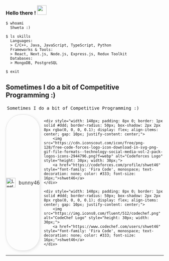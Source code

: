 ### Hello there ! <img src="https://user-images.githubusercontent.com/96183163/189265308-c4ce98c4-e34c-457f-aaed-318a283c672a.gif" width="30"/>
```
$ whoami  
  Shweta :)

$ ls skills  
  Languages:
  > C/C++, Java, JavaScript, TypeScript, Python  
  Frameworks & Tools:
  > React, Next.js, Node.js, Express.js, Redux Toolkit
  Databases:
  > MongoDB, PostgreSQL  

$ exit
```

## Sometimes I do a bit of Competitive Programming :)

<link rel="preconnect" href="https://fonts.googleapis.com">
<link rel="preconnect" href="https://fonts.gstatic.com" crossorigin>
<link href="https://fonts.googleapis.com/css2?family=Fira+Code:wght@300..700&display=swap" rel="stylesheet">

<div style="display:flex; flex-direction: column; font-family: 'Fira Code', monospace; padding: 4px;">
    Sometimes I do a bit of Competitive Programming :)
</div>

<div style="display: flex; flex-direction: row; gap: 12px; margin-top: 8px; margin-bottom: 8px;">
    <div style="width: 140px; padding: 8px 0; border: 1px solid #ddd; border-radius: 50px; box-shadow: 2px 2px 8px rgba(0, 0, 0, 0.1); display: flex; align-items: center; gap: 10px; justify-content: center;">
        <img src="https://cdn.iconscout.com/icon/free/png-256/free-leetcode-logo-icon-download-in-svg-png-gif-file-formats--technology-social-media-vol-4-pack-logos-icons-2944960.png?f=webp" alt="LeetCode Logo" style="height: 30px; width: 30px;">
        <a href="https://leetcode.com/u/bunny46/" style="font-family: 'Fira Code', monospace; text-decoration: none; color: #333; font-size: 16px;">bunny46</a>
    </div>

    <div style="width: 140px; padding: 8px 0; border: 1px solid #ddd; border-radius: 50px; box-shadow: 2px 2px 8px rgba(0, 0, 0, 0.1); display: flex; align-items: center; gap: 10px; justify-content: center;">
        <img src="https://cdn.iconscout.com/icon/free/png-128/free-code-forces-logo-icon-download-in-svg-png-gif-file-formats--technology-social-media-vol-2-pack-logos-icons-2944796.png?f=webp" alt="Codeforces Logo" style="height: 30px; width: 30px;">
        <a href="https://codeforces.com/profile/shwet46" style="font-family: 'Fira Code', monospace; text-decoration: none; color: #333; font-size: 16px;">shwet46</a>
    </div>

    <div style="width: 140px; padding: 8px 0; border: 1px solid #ddd; border-radius: 50px; box-shadow: 2px 2px 8px rgba(0, 0, 0, 0.1); display: flex; align-items: center; gap: 10px; justify-content: center;">
        <img src="https://img.icons8.com/fluent/512/codechef.png" alt="CodeChef Logo" style="height: 30px; width: 30px;">
        <a href="https://www.codechef.com/users/shwet46" style="font-family: 'Fira Code', monospace; text-decoration: none; color: #333; font-size: 16px;">shwet46</a>
    </div>
</div>





---
